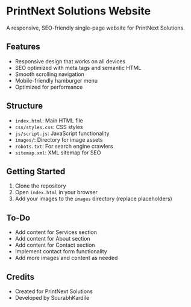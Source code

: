 # PrintNext Solutions Website

A responsive, SEO-friendly single-page website for PrintNext Solutions.

## Features
- Responsive design that works on all devices
- SEO optimized with meta tags and semantic HTML
- Smooth scrolling navigation
- Mobile-friendly hamburger menu
- Optimized for performance

## Structure
- `index.html`: Main HTML file
- `css/styles.css`: CSS styles
- `js/script.js`: JavaScript functionality
- `images/`: Directory for image assets
- `robots.txt`: For search engine crawlers
- `sitemap.xml`: XML sitemap for SEO

## Getting Started
1. Clone the repository
2. Open `index.html` in your browser
3. Add your images to the `images` directory (replace placeholders)

## To-Do
- Add content for Services section
- Add content for About section
- Add content for Contact section
- Implement contact form functionality
- Add more images and content as needed

## Credits
- Created for PrintNext Solutions
- Developed by SourabhKardile
